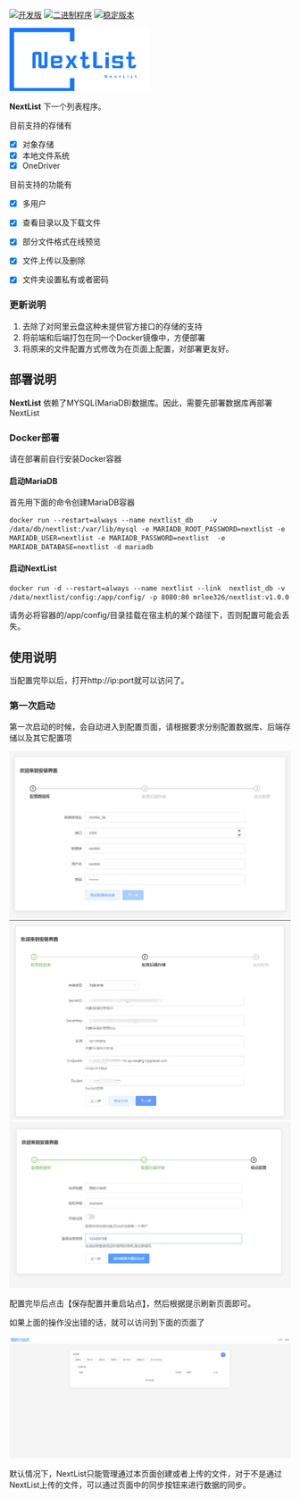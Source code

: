 
[![开发版](https://github.com/lixiaofei123/nextlist/actions/workflows/docker-master.yml/badge.svg)](https://github.com/lixiaofei123/nextlist/actions/workflows/docker-master.yml)  [![二进制程序](https://github.com/lixiaofei123/nextlist/actions/workflows/release.yaml/badge.svg)](https://github.com/lixiaofei123/nextlist/actions/workflows/release.yaml)  [![稳定版本](https://github.com/lixiaofei123/nextlist/actions/workflows/docker-stable.yml/badge.svg)](https://github.com/lixiaofei123/nextlist/actions/workflows/docker-stable.yml)


![logo](images/logo.png)


**NextList** 下一个列表程序。

目前支持的存储有

 - [x] 对象存储
 - [x] 本地文件系统
 - [x] OneDriver

目前支持的功能有
 - [x] 多用户
 - [x] 查看目录以及下载文件
 - [x] 部分文件格式在线预览
 - [x] 文件上传以及删除
 - [x] 文件夹设置私有或者密码


### 更新说明

1. 去除了对阿里云盘这种未提供官方接口的存储的支持
2. 将前端和后端打包在同一个Docker镜像中，方便部署
3. 将原来的文件配置方式修改为在页面上配置，对部署更友好。


## 部署说明

**NextList** 依赖了MYSQL(MariaDB)数据库。因此，需要先部署数据库再部署NextList


### Docker部署

请在部署前自行安装Docker容器

#### 启动MariaDB

首先用下面的命令创建MariaDB容器

```
docker run --restart=always --name nextlist_db    -v /data/db/nextlist:/var/lib/mysql -e MARIADB_ROOT_PASSWORD=nextlist -e MARIADB_USER=nextlist -e MARIADB_PASSWORD=nextlist  -e MARIADB_DATABASE=nextlist -d mariadb
```


#### 启动NextList

```
docker run -d --restart=always --name nextlist --link  nextlist_db -v  /data/nextlist/config:/app/config/ -p 8080:80 mrlee326/nextlist:v1.0.0
```

请务必将容器的/app/config/目录挂载在宿主机的某个路径下，否则配置可能会丢失。



## 使用说明

当配置完毕以后，打开http://ip:port就可以访问了。

### 第一次启动

第一次启动的时候，会自动进入到配置页面，请根据要求分别配置数据库、后端存储以及其它配置项

![配置页面](images/install_step1.png)
![配置页面](images/install_step2.png)
![配置页面](images/install_step3.png)

配置完毕后点击【保存配置并重启站点】，然后根据提示刷新页面即可。


如果上面的操作没出错的话，就可以访问到下面的页面了

![首页](images/index.png)

默认情况下，NextList只能管理通过本页面创建或者上传的文件，对于不是通过NextList上传的文件，可以通过页面中的同步按钮来进行数据的同步。












